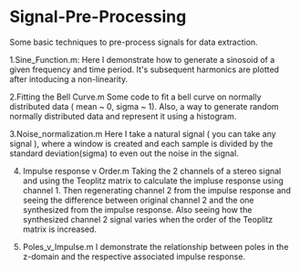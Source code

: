 # Signal-Pre-Processing
Some basic techniques to pre-process signals for data extraction.

1.Sine_Function.m:
Here I demonstrate how to generate a sinosoid of a given frequency and time period. It's subsequent harmonics are plotted after intoducing a non-linearity.

2.Fitting the Bell Curve.m
Some code to fit a bell curve on normally distributed data ( mean ~ 0, sigma ~ 1). Also, a way to generate random normally distributed data and represent it using a histogram.

3.Noise_normalization.m
Here I take a natural signal ( you can take any signal ), where a window is created and each sample is divided by the standard deviation(sigma) to even out the noise in the signal.

4. Impulse response v Order.m
Taking the 2 channels of a stereo signal and using the Teoplitz matrix to calculate the impluse response using channel 1. Then regenerating channel 2 from the impulse response and seeing the difference between original channel 2 and the one synthesized from the impulse response. Also seeing how the synthesized channel 2 signal varies when the order of the Teoplitz matrix is increased.

5. Poles_v_Impulse.m
I demonstrate the relationship between poles in the z-domain and the respective associated impulse response.
